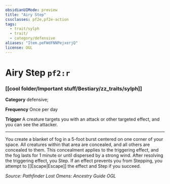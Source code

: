 ```yaml
---
obsidianUIMode: preview
title: "Airy Step"
cssclasses: pf2e,pf2e-action
tags:
  - trait/sylph
  - trait/
  - category/defensive
aliases: "Item.peFWdFNNPejxerjQ"
license: OGL
---
```

# Airy Step `pf2:r`

### [[cool folder/Important stuff/Bestiary/zz_traits/sylph]]

**Category** defensive; 




**Frequency** Once per day

**Trigger** A creature targets you with an attack or other targeted effect, and you can see the attacker.

* * *

You create a blanket of fog in a 5-foot burst centered on one corner of your space. All creatures within that area are concealed, and all others are concealed to them. This concealment applies to the triggering effect, and the fog lasts for 1 minute or until dispersed by a strong wind. After resolving the triggering effect, you Step. If an effect prevents you from Stepping, you attempt to [[Escape|Escape]] the effect and Step if you succeed.

*Source: Pathfinder Lost Omens: Ancestry Guide*
*OGL*